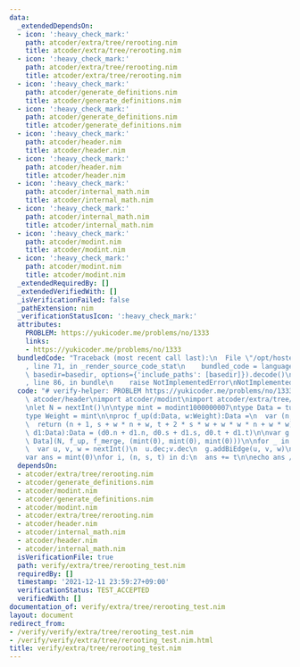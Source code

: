 ```yaml
---
data:
  _extendedDependsOn:
  - icon: ':heavy_check_mark:'
    path: atcoder/extra/tree/rerooting.nim
    title: atcoder/extra/tree/rerooting.nim
  - icon: ':heavy_check_mark:'
    path: atcoder/extra/tree/rerooting.nim
    title: atcoder/extra/tree/rerooting.nim
  - icon: ':heavy_check_mark:'
    path: atcoder/generate_definitions.nim
    title: atcoder/generate_definitions.nim
  - icon: ':heavy_check_mark:'
    path: atcoder/generate_definitions.nim
    title: atcoder/generate_definitions.nim
  - icon: ':heavy_check_mark:'
    path: atcoder/header.nim
    title: atcoder/header.nim
  - icon: ':heavy_check_mark:'
    path: atcoder/header.nim
    title: atcoder/header.nim
  - icon: ':heavy_check_mark:'
    path: atcoder/internal_math.nim
    title: atcoder/internal_math.nim
  - icon: ':heavy_check_mark:'
    path: atcoder/internal_math.nim
    title: atcoder/internal_math.nim
  - icon: ':heavy_check_mark:'
    path: atcoder/modint.nim
    title: atcoder/modint.nim
  - icon: ':heavy_check_mark:'
    path: atcoder/modint.nim
    title: atcoder/modint.nim
  _extendedRequiredBy: []
  _extendedVerifiedWith: []
  _isVerificationFailed: false
  _pathExtension: nim
  _verificationStatusIcon: ':heavy_check_mark:'
  attributes:
    PROBLEM: https://yukicoder.me/problems/no/1333
    links:
    - https://yukicoder.me/problems/no/1333
  bundledCode: "Traceback (most recent call last):\n  File \"/opt/hostedtoolcache/Python/3.10.1/x64/lib/python3.10/site-packages/onlinejudge_verify/documentation/build.py\"\
    , line 71, in _render_source_code_stat\n    bundled_code = language.bundle(stat.path,\
    \ basedir=basedir, options={'include_paths': [basedir]}).decode()\n  File \"/opt/hostedtoolcache/Python/3.10.1/x64/lib/python3.10/site-packages/onlinejudge_verify/languages/nim.py\"\
    , line 86, in bundle\n    raise NotImplementedError\nNotImplementedError\n"
  code: "# verify-helper: PROBLEM https://yukicoder.me/problems/no/1333\n\nimport\
    \ atcoder/header\nimport atcoder/modint\nimport atcoder/extra/tree/rerooting\n\
    \nlet N = nextInt()\n\ntype mint = modint1000000007\ntype Data = tuple[n, s, t:mint]\n\
    type Weight = mint\n\nproc f_up(d:Data, w:Weight):Data =\n  var (n, s, t) = d\n\
    \  return (n + 1, s + w * n + w, t + 2 * s * w + w * w * n + w * w)\nproc f_merge(d0,\
    \ d1:Data):Data = (d0.n + d1.n, d0.s + d1.s, d0.t + d1.t)\n\nvar g = initRerooting[Weight,\
    \ Data](N, f_up, f_merge, (mint(0), mint(0), mint(0)))\n\nfor _ in 0 ..< N - 1:\n\
    \  var u, v, w = nextInt()\n  u.dec;v.dec\n  g.addBiEdge(u, v, w)\n\nvar d = g.solve()\n\
    var ans = mint(0)\nfor i, (n, s, t) in d:\n  ans += t\n\necho ans / 2\n"
  dependsOn:
  - atcoder/extra/tree/rerooting.nim
  - atcoder/generate_definitions.nim
  - atcoder/modint.nim
  - atcoder/generate_definitions.nim
  - atcoder/modint.nim
  - atcoder/extra/tree/rerooting.nim
  - atcoder/header.nim
  - atcoder/internal_math.nim
  - atcoder/header.nim
  - atcoder/internal_math.nim
  isVerificationFile: true
  path: verify/extra/tree/rerooting_test.nim
  requiredBy: []
  timestamp: '2021-12-11 23:59:27+09:00'
  verificationStatus: TEST_ACCEPTED
  verifiedWith: []
documentation_of: verify/extra/tree/rerooting_test.nim
layout: document
redirect_from:
- /verify/verify/extra/tree/rerooting_test.nim
- /verify/verify/extra/tree/rerooting_test.nim.html
title: verify/extra/tree/rerooting_test.nim
---
```

